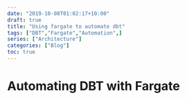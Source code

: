 ```yaml
---
date: "2019-10-08T01:02:17+10:00"
draft: true
title: "Using fargate to automate dbt"
tags: ["DBT","Fargate","Automation",]
series: ["Architecture"]
categories: ["Blog"]
toc: true
---
```


# Automating DBT with Fargate



